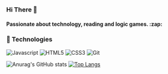 ### Hi There :wave:

<h4> Passionate about technology, reading and logic games. :zap: </h4>

### :wrench: Technologies

![Javascript](https://img.shields.io/badge/javascript-%2320232a.svg?style=for-the-badge&logo=javascript&logoColor=%23F7DF1E)
![HTML5](https://img.shields.io/badge/HTML5-%2320232a.svg?style=for-the-badge&logo=HTML5&logoColor=%23E34F26)
![CSS3](https://img.shields.io/badge/CSS3-%2320232a.svg?style=for-the-badge&logo=CSS3&logoColor=blue)
![Git](https://img.shields.io/badge/git-%2320232a.svg?style=for-the-badge&logo=git&logoColor=%23E34F26)

<section display="flex">

![Anurag's GitHub stats](https://github-readme-stats.vercel.app/api?username=anuraghazra&show_icons=true&theme=cobalt)
[![Top Langs](https://github-readme-stats.vercel.app/api/top-langs/?username=anuraghazra&layout=compact&theme=cobalt)](https://github.com/anuraghazra/github-readme-stats)

</section>


